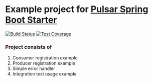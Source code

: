 # Example project for [Pulsar Spring Boot Starter](https://github.com/majusko/pulsar-java-spring-boot-starter)

[![Build Status](https://github.com/majusko/java-pulsar-example/actions/workflows/test.yml/badge.svg)](https://github.com/majusko/java-pulsar-example/actions/workflows/test.yml)
[![Test Coverage](https://codecov.io/gh/majusko/java-pulsar-example/branch/master/graph/badge.svg)](https://codecov.io/gh/majusko/java-pulsar-example/branch/master)

### Project consists of
1. Consumer registration example
2. Producer registration example
3. Simple error handler
4. Integration test usage example